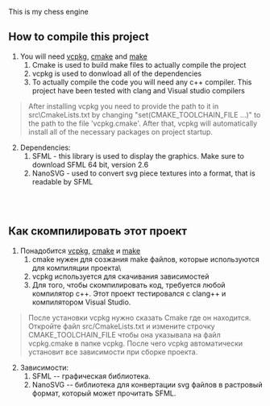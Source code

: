 This is my chess engine

## How to compile this project

1. You will need [vcpkg](https://github.com/microsoft/vcpkg), [cmake](https://cmake.org/) and [make](https://gnuwin32.sourceforge.net/packages/make.htm)
    1. Cmake is used to build make files to actually compile the project
    2. vcpkg is used to donwload all of the dependencies
    3. To actually compile the code you will need any c++ compiler. This project have been tested with clang and Visual studio compilers
> After installing vcpkg you need to provide the path to it in src\CmakeLists.txt by changing "set(CMAKE_TOOLCHAIN_FILE ...)" to the path to the file 'vcpkg.cmake'. After that, vcpkg will automatically install all of the necessary packages on project startup.

2. Dependencies:
    1. SFML - this library is used to display the graphics. Make sure to download SFML 64 bit, version 2.6
    2. NanoSVG - used to convert svg piece textures into a format, that is readable by SFML

<br/><br/>

## Как скомпилировать этот проект

1. Понадобится [vcpkg](https://github.com/microsoft/vcpkg), [cmake](https://cmake.org/) и [make](https://gnuwin32.sourceforge.net/packages/make.htm)
    1. сmake нужен для созжания make файлов, которые используются для компиляции проекта\
    2. vcpkg используется для скачивания зависимостей
    3. Для того, чтобы скомпилировать код, требуется любой компилятор c++. Этот проект тестировался с clang++ и компилятором Visual Studio.

>После установки vcpkg нужно сказать Cmake где он находится. Откройте файл src/CmakeLists.txt и измените строчку CMAKE_TOOLCHAIN_FILE чтобы она указывала на файл vcpkg.cmake в папке vcpkg. После чего vcpkg автоматически установит все зависимости при сборке проекта.

2. Зависимости:
    1. SFML -- графическая библиотека.
    2. NanoSVG -- библиотека для конвертации svg файлов в растровый формат, который может прочитать SFML.